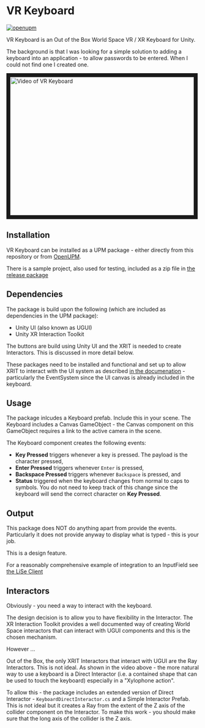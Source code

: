 # VR Keyboard 

[![openupm](https://img.shields.io/npm/v/com.virgis.vr-keyboard?label=openupm&registry_uri=https://package.openupm.com)](https://openupm.com/packages/com.virgis.vr-keyboard/)
 
 VR Keyboard is an Out of the Box World Space VR / XR Keyboard for Unity.
 
 The background is that I was looking for a simple solution to adding a keyboard into an application - to allow passwords to be entered. When I could not find one I created one.
 
 <a href="http://www.youtube.com/watch?feature=player_embedded&v=ijGji97zGOw
" target="_blank"><img src="http://img.youtube.com/vi/ijGji97zGOw/0.jpg" 
alt="Video of VR Keyboard" width="480" height="360" border="10" /></a>
 

## Installation

VR Keyboard can be installed as a UPM package - either directly from this repository or from [OpenUPM](https://openupm.com/packages/com.virgis.vr-keyboard/).

There is a sample project, also used for testing, included as a zip file in [the release package](https://github.com/ViRGIS-Team/VR-Keyboard/releases/tag/0.9.0)

## Dependencies

The package is build upon the following (which are included as dependencies in the UPM package):

- Unity UI (also known as UGUI)
- Unity XR Interaction Toolkit

The buttons are build using Unity UI and the XRIT is needed to create Interactors. This is discussed in more detail below.

These packages need to be installed and functional and set up to allow XRIT to interact with the UI system as described [in the documenation](https://docs.unity3d.com/Packages/com.unity.xr.interaction.toolkit@0.9/manual/index.html#ui-interaction-setup) - particularly the EventSystem since the UI canvas is already included in the keyboard.

## Usage

The package inlcudes a Keyboard prefab. Include this in your scene. The Keyboard includes a Canvas GameObject - the Canvas component on this GameObject requires a link to the active camera in the scene.

The Keyboard component creates the following events:

- **Key Pressed** triggers whenever a key is pressed. The payload is the character pressed,
- **Enter Pressed** triggers whenever `Enter` is pressed,
- **Backspace Pressed** triggers whenever `Backspace` is pressed, and
- **Status** triggered when the keyboard changes from normal to caps to symbols. You do not need to keep track of this change since the keyboard will send the correct character on **Key Pressed**.

## Output

This package does NOT do anything apart from provide the events. Particularly it does not provide anyway to display what is typed - this is your job.

This is a design feature.

For a reasonably comprehensive example of integration to an InputField see [the LiSe Client](https://github.com/LiSe-Team/LiSe-Unity-Client/blob/main/Runtime/Scripts/LiSeInputField.cs)

## Interactors

Obviously - you need a way to interact with the keyboard.

The design decision is to allow you to have flexibility in the Interactor. The XR Interaction Toolkit provides a well documented way of creating World Space interactors that can interact with UGUI components and this is the chosen mechanism.

However ...

Out of the Box, the only XRIT Interactors that interact with UGUI are the Ray Interactors. This is not ideal. As shown in the video above - the more natural way to use a keyboard is a Direct Interactor (i.e. a contained shape that can be used to touch the keyboard) especially in a "Xylophone action".

To allow this - the package includes an extended version of Direct Interactor - `KeyboardDirectInteractor.cs` and a Simple Interactor Prefab. This is not ideal but it creates a Ray from the extent of the Z axis of the collider component on the Interactor. To make this work - you should make sure that the long axis of the collider is the Z axis.
